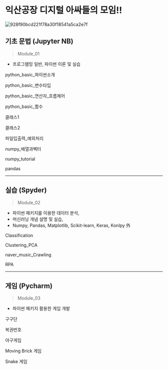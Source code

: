# 익산공장 디지털 아싸들의 모임!!

![928f90bcd221f78a30f18541a5ca2e7f](https://user-images.githubusercontent.com/52515917/111857507-4a8f0d00-8975-11eb-93d9-c896eb19a561.jpg)

## 기초 문법 (Jupyter NB)
> Module_01
* 프로그램밍 일반, 파이썬 이론 및 실습

python_basic_파이썬소개

python_basic_변수타입

python_basic_연산자_흐름제어

python_basic_함수

클래스1

클래스2

파일입출력_예외처리

numpy_배열과벡터

numpy_tutorial

pandas

***

## 실습 (Spyder)
> Module_02 

* 파이썬 패키지를 이용한 데이터 분석,
* 머신러닝 개념 설명 및 실습,
* Numpy, Pandas, Matplotlib, Scikit-learn, Keras, Konlpy 外

Classification

Clustering_PCA

naver_music_Crawling

RPA

***

## 게임 (Pycharm)
> Module_03 

* 파이썬 패키지 활용한 게임 개발

구구단

복권번호

야구게임

Moving Brick 게임

Snake 게임
